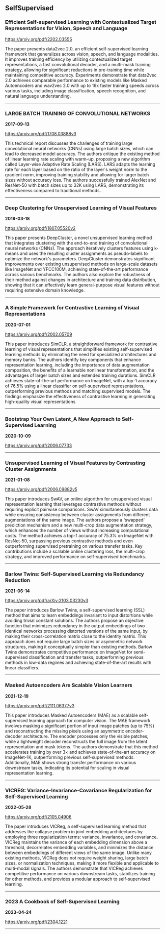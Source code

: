 ## SelfSupervised



### Efficient Self-supervised Learning with Contextualized Target Representations for Vision, Speech and Language

https://arxiv.org/pdf/2202.03555

The paper presents data2vec 2.0, an efficient self-supervised learning framework that generalizes across vision, speech, and language modalities. It improves training efficiency by utilizing contextualized target representations, a fast convolutional decoder, and a multi-mask training strategy, allowing for significant reductions in pre-training time while maintaining competitive accuracy. Experiments demonstrate that data2vec 2.0 achieves comparable performance to existing models like Masked Autoencoders and wav2vec 2.0 with up to 16x faster training speeds across various tasks, including image classification, speech recognition, and natural language understanding.

---

### LARGE BATCH TRAINING OF CONVOLUTIONAL NETWORKS

**2017-09-13**

https://arxiv.org/pdf/1708.03888v3

This technical report discusses the challenges of training large convolutional neural networks (CNNs) using large batch sizes, which can lead to decreased model accuracy. The authors critique the existing method of linear learning rate scaling with warm-up, proposing a new algorithm called Layer-wise Adaptive Rate Scaling (LARS). LARS adapts the learning rate for each layer based on the ratio of the layer's weight norm to the gradient norm, improving training stability and allowing for larger batch sizes without accuracy loss. The authors successfully trained AlexNet and ResNet-50 with batch sizes up to 32K using LARS, demonstrating its effectiveness compared to traditional methods.

---

### Deep Clustering for Unsupervised Learning of Visual Features

**2019-03-18**

https://arxiv.org/pdf/1807.05520v2

This paper presents DeepCluster, a novel unsupervised learning method that integrates clustering with the end-to-end training of convolutional neural networks (CNNs). The approach iteratively clusters features using k-means and uses the resulting cluster assignments as pseudo-labels to optimize the network's parameters. DeepCluster demonstrates significant improvements over existing unsupervised methods on large-scale datasets like ImageNet and YFCC100M, achieving state-of-the-art performance across various benchmarks. The authors also explore the robustness of their method against changes in architecture and training data distribution, showing that it can effectively learn general-purpose visual features without requiring extensive domain knowledge.

---

### A Simple Framework for Contrastive Learning of Visual Representations

**2020-07-01**

https://arxiv.org/pdf/2002.05709

This paper introduces SimCLR, a straightforward framework for contrastive learning of visual representations that simplifies existing self-supervised learning methods by eliminating the need for specialized architectures and memory banks. The authors identify key components that enhance representation learning, including the importance of data augmentation composition, the benefits of a learnable nonlinear transformation, and the advantages of larger batch sizes and extended training durations. SimCLR achieves state-of-the-art performance on ImageNet, with a top-1 accuracy of 76.5% using a linear classifier on self-supervised representations, outperforming previous methods and matching supervised models. The findings emphasize the effectiveness of contrastive learning in generating high-quality visual representations.

---

### Bootstrap Your Own Latent_A New Approach to Self-Supervised Learning

**2020-10-09**

https://arxiv.org/pdf/2006.07733

---

### Unsupervised Learning of Visual Features by Contrasting Cluster Assignments

**2021-01-08**

https://arxiv.org/pdf/2006.09882v5

This paper introduces SwAV, an online algorithm for unsupervised visual representation learning that leverages contrastive methods without requiring explicit pairwise comparisons. SwAV simultaneously clusters data while ensuring consistency between cluster assignments from different augmentations of the same image. The authors propose a 'swapped' prediction mechanism and a new multi-crop data augmentation strategy, which enhances the number of views without increasing computational costs. The method achieves a top-1 accuracy of 75.3% on ImageNet with ResNet-50, surpassing previous contrastive methods and even outperforming supervised pretraining on various transfer tasks. Key contributions include a scalable online clustering loss, the multi-crop strategy, and improved performance on self-supervised benchmarks.

---

### Barlow Twins: Self-Supervised Learning via Redundancy Reduction

**2021-06-14**

https://arxiv.org/pdf/arXiv:2103.03230v3

The paper introduces Barlow Twins, a self-supervised learning (SSL) method that aims to learn embeddings invariant to input distortions while avoiding trivial constant solutions. The authors propose an objective function that minimizes redundancy in the output embeddings of two identical networks processing distorted versions of the same input, by making their cross-correlation matrix close to the identity matrix. This approach does not require large batch sizes or asymmetric network structures, making it conceptually simpler than existing methods. Barlow Twins demonstrates competitive performance on ImageNet for semi-supervised classification and transfer tasks, outperforming previous methods in low-data regimes and achieving state-of-the-art results with linear classifiers.

---

### Masked Autoencoders Are Scalable Vision Learners

**2021-12-19**

https://arxiv.org/pdf/2111.06377v3

This paper introduces Masked Autoencoders (MAE) as a scalable self-supervised learning approach for computer vision. The MAE framework involves masking a significant portion of input image patches (up to 75%) and reconstructing the missing pixels using an asymmetric encoder-decoder architecture. The encoder processes only the visible patches, while a lightweight decoder reconstructs the full image from the latent representation and mask tokens. The authors demonstrate that this method accelerates training by over 3× and achieves state-of-the-art accuracy on ImageNet-1K, outperforming previous self-supervised methods. Additionally, MAE shows strong transfer performance on various downstream tasks, indicating its potential for scaling in visual representation learning.

---

### VICREG: Variance-Invariance-Covariance Regularization for Self-Supervised Learning

**2022-05-28**

https://arxiv.org/pdf/2105.04906

The paper introduces VICReg, a self-supervised learning method that addresses the collapse problem in joint embedding architectures by employing three regularization terms: variance, invariance, and covariance. VICReg maintains the variance of each embedding dimension above a threshold, decorrelates embedding variables, and minimizes the distance between embeddings of different views of the same image. Unlike many existing methods, VICReg does not require weight sharing, large batch sizes, or normalization techniques, making it more flexible and applicable to multi-modal signals. The authors demonstrate that VICReg achieves competitive performance on various downstream tasks, stabilizes training for other methods, and provides a modular approach to self-supervised learning.

---

### 2023 A Cookbook of Self-Supervised Learning

**2023-04-24**

https://arxiv.org/pdf/2304.1221

---